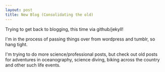 ```yaml
---
layout: post
title: New Blog (Consolidating the old) 
---
```


Trying to get back to blogging, this time via github/jekyll!

I'm in the process of passing things over from wordpress and tumblr, so hang tight. 

I'm trying to do more science/professional posts, but check out old posts for adventures in oceanography, science diving, biking across the country and other such life events. 


